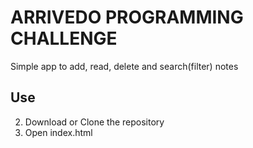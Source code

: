 # ARRIVEDO PROGRAMMING CHALLENGE

Simple app to add, read, delete and search(filter) notes

## Use

2. Download or Clone the repository
3. Open index.html
